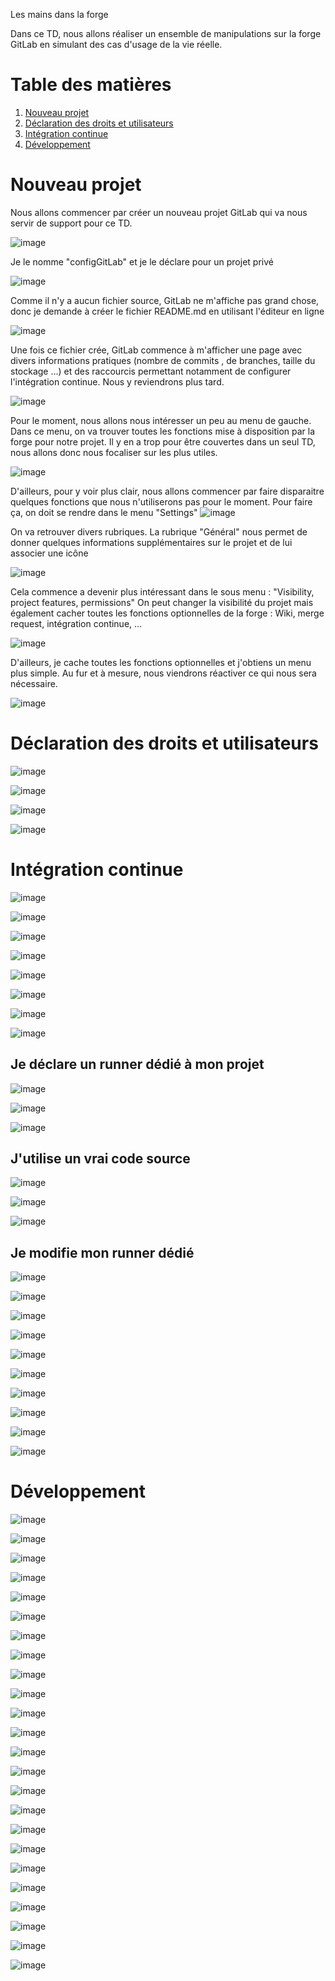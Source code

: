 Les mains dans la forge 

Dans ce TD, nous allons réaliser un ensemble de manipulations sur la forge GitLab en simulant des cas d'usage de la vie réelle.


# Table des matières
1. [Nouveau projet](#projet)
2. [Déclaration des droits et utilisateurs](#droits)
3. [Intégration continue](#ci)
4. [Développement](#planning)

# Nouveau projet <a name="introduction"></a>

Nous allons commencer par créer un nouveau projet GitLab qui va nous servir de support pour ce TD.

![image](uploads/90fe281b8efa251ba1bc9857c4d5b522/image.png)

Je le nomme "configGitLab" et je le déclare pour un projet privé

![image](uploads/094ed63c8261fbfe41d4478d8d39cd3a/image.png)

Comme il n'y a aucun fichier source, GitLab ne m'affiche pas grand chose, donc je demande à créer le fichier README.md en utilisant l'éditeur en ligne

![image](uploads/4d2da6a48bc123fb0517fbb9ed6e1bd1/image.png)

Une fois ce fichier crée, GitLab commence à m'afficher une page avec divers informations pratiques (nombre de commits , de branches, taille du stockage ...) et des raccourcis permettant notamment de configurer l'intégration continue. Nous y reviendrons plus tard. 

![image](uploads/6974e9009b28c34ef7f229dc795d6580/image.png)

Pour le moment, nous allons nous intéresser un peu au menu de gauche. Dans ce menu, on va trouver toutes les fonctions mise à disposition par la forge pour notre projet. Il y en a trop pour être couvertes dans un seul TD, nous allons donc nous focaliser sur les plus utiles.

![image](uploads/4ae09a691f5b9ed1f53b2e1316e1ac61/image.png)

D'ailleurs, pour y voir plus clair, nous allons commencer par faire disparaitre quelques fonctions que nous n'utiliserons pas pour le moment.
Pour faire ça, on doit se rendre dans le menu "Settings"
![image](uploads/0dd6bf18b75a1e124d81ddc729c429e8/image.png)


On va retrouver divers rubriques. La rubrique "Général" nous permet de donner quelques informations supplémentaires sur le projet et de lui associer une icône

![image](uploads/6080b1e5b7744b89e5081183c3927a6c/image.png)

Cela commence a devenir plus intéressant dans le sous menu : "Visibility, project features, permissions"
On peut changer la visibilité du projet mais également cacher toutes les fonctions optionnelles de la forge : Wiki, merge request, intégration continue, ...

![image](uploads/42c144b3e33c0ca5148d481da92a2872/image.png)

D'ailleurs, je cache toutes les fonctions optionnelles et j'obtiens un menu plus simple.
Au fur et à mesure, nous viendrons réactiver ce qui nous sera nécessaire.

![image](uploads/23141a7e1057f3b5a4a894b519a84865/image.png)

# Déclaration des droits et utilisateurs <a name="droits"></a>

![image](uploads/fb81b0596aae5279a4a6bace376688b4/image.png)

![image](uploads/ee2c26c3fa5384324e050ecf8efa823f/image.png)

![image](uploads/713f444e4a57f7010b31152d7cf26d0b/image.png)

![image](uploads/ffa9101a6ee9a5ce6df86bb4dd599cc7/image.png)

# Intégration continue <a name="ci"></a>

![image](uploads/cb94131776591d02a300a3604491ed01/image.png)

![image](uploads/dd467b966c0d7446825e9d435361fa87/image.png)

![image](uploads/587c17c4c692e76538b77287c04d321d/image.png)

![image](uploads/229afa7efce2cd7d3594c428dc042d5f/image.png)

![image](uploads/104a08e90fb0286fc50a5771ecc73287/image.png)


![image](uploads/5e43f29cc64a8e186045960dfc9814f9/image.png)

![image](uploads/d5154a8d2b0b6540cf51e68244a61d1b/image.png)

![image](uploads/368a73d84ab8ae8cd06bdcabb2f03e2f/image.png)

## Je déclare un runner dédié à mon projet

![image](uploads/3d7ef2e38cda600946e3ed7876b48c1a/image.png)

![image](uploads/b0d4223e9e560f8c9178142c70d1875f/image.png)

![image](uploads/d58388fbde299b576830bf44f7c1af9e/image.png)

## J'utilise un vrai code source

![image](uploads/570cf982d2fb3e65fbb72d536858cf33/image.png)

![image](uploads/9178e79e3dbcea6c56741d9d2efdf7d0/image.png)

![image](uploads/f18331a0d3b98cd036046ba59b4bf10c/image.png)

## Je modifie mon runner dédié

![image](uploads/3a8ad7733745dc5ffc86a2a180237e4b/image.png)

![image](uploads/691402709a826f836eb1b7b31d5d1087/image.png)

![image](uploads/56771dd4797105eda44f29f31673dcf6/image.png)

![image](uploads/d7d4dd06926e85877540ff8878a73db7/image.png)

![image](uploads/0e834fa4f99f6d3029494153a58a7584/image.png)

![image](uploads/ed91e003ddbac4b548abc66b46854fb5/image.png)

![image](uploads/cea035cd2b19a0e8411bf1dd1c438276/image.png)

![image](uploads/bb33d88f52219f234b30ba68015a768f/image.png)

![image](uploads/ff55c30c4cda77720fb1a116624912a0/image.png)

![image](uploads/75f5be9dc79078e189d56da71137d8f1/image.png)

# Développement <a name="dev"></a>
![image](uploads/6516280c560b9121ee60edb6a0f48639/image.png)

![image](uploads/9892211a083df09a30b3453e02a99f3c/image.png)

![image](uploads/133d282af70c259bed8f3653378b7736/image.png)

![image](uploads/a28b4dc628881828c7f0b4ecf1c44b23/image.png)

![image](uploads/32fe0b434bb0a638e1dcb29f1ac9ec24/image.png)

![image](uploads/19f1cd1fa197a8613a0e61f7d5cf9389/image.png)

![image](uploads/db30fcde808bf92a80c3f2d82092091b/image.png)

![image](uploads/e26d091b29102e852bc31b8f9edd396e/image.png)

![image](uploads/53707f8034f85a6170bbd622ae5a9b8c/image.png)

![image](uploads/690401b6a747e6ef62e1b20a19841ad8/image.png)

![image](uploads/cca33a3a238ef728d934c3c4d9d1a6f7/image.png)

![image](uploads/42b6b54044532f3b54a5a5c377d0d712/image.png)

![image](uploads/48ac8a0a30da9d1c321680fbaf9cfbec/image.png)

![image](uploads/909fa4db6c8d7c78f8a23af7431b3ac0/image.png)

![image](uploads/8301e1f2a4b487df9c62e964fcadf086/image.png)

![image](uploads/5fd3f65c7f60276c84c0873fd259388b/image.png)

![image](uploads/9d83b778c965b598304d16081c0f6843/image.png)

![image](uploads/1a0d0b0bf3847386acda5470bdba805f/image.png)

![image](uploads/8d35bf8d05ac689fd5502e8810590581/image.png)

![image](uploads/6b06b354aed99014a62d1911efc045fb/image.png)

![image](uploads/052f15e7fc66ecaae207afd1e36e2da9/image.png)

![image](uploads/beaa543059076f24859060f6ef4140c4/image.png)

![image](uploads/14c2cf4bb588d294c167eb145df9eedd/image.png)

![image](uploads/3ce14090287812e289da2a2cc242fb7a/image.png)
